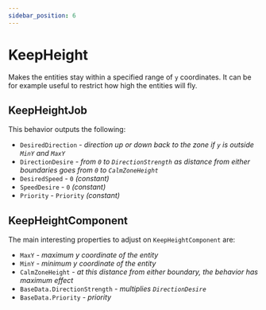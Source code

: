 ```yaml
---
sidebar_position: 6
---
```


# KeepHeight

Makes the entities stay within a specified range of `y` coordinates. It can be for example useful to restrict how high the entities will fly.

## KeepHeightJob

This behavior outputs the following: 
- `DesiredDirection` - *direction up or down back to the zone if `y` is outside `MinY` and `MaxY`*
- `DirectionDesire` - *from `0` to `DirectionStrength` as distance from either boundaries goes from `0` to `CalmZoneHeight`*
- `DesiredSpeed` - `0` *(constant)*
- `SpeedDesire` - `0` *(constant)*
- `Priority` -  `Priority` *(constant)*

## KeepHeightComponent

The main interesting properties to adjust on `KeepHeightComponent` are:
- `MaxY` - *maximum y coordinate of the entity*
- `MinY` - *minimum y coordinate of the entity*
- `CalmZoneHeight` - *at this distance from either boundary, the behavior has maximum effect*
- `BaseData.DirectionStrength` - *multiplies `DirectionDesire`*
- `BaseData.Priority` - *priority*